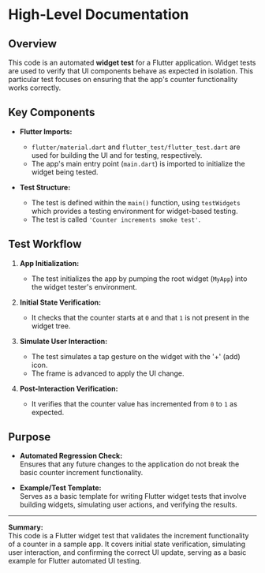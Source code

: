 # High-Level Documentation

## Overview

This code is an automated **widget test** for a Flutter application. Widget tests are used to verify that UI components behave as expected in isolation. This particular test focuses on ensuring that the app's counter functionality works correctly.

## Key Components

- **Flutter Imports:**  
  - `flutter/material.dart` and `flutter_test/flutter_test.dart` are used for building the UI and for testing, respectively.
  - The app's main entry point (`main.dart`) is imported to initialize the widget being tested.

- **Test Structure:**  
  - The test is defined within the `main()` function, using `testWidgets` which provides a testing environment for widget-based testing.
  - The test is called `'Counter increments smoke test'`.

## Test Workflow

1. **App Initialization:**  
   - The test initializes the app by pumping the root widget (`MyApp`) into the widget tester's environment.

2. **Initial State Verification:**  
   - It checks that the counter starts at `0` and that `1` is not present in the widget tree.

3. **Simulate User Interaction:**  
   - The test simulates a tap gesture on the widget with the '+' (add) icon.
   - The frame is advanced to apply the UI change.

4. **Post-Interaction Verification:**  
   - It verifies that the counter value has incremented from `0` to `1` as expected.

## Purpose

- **Automated Regression Check:**  
  Ensures that any future changes to the application do not break the basic counter increment functionality.

- **Example/Test Template:**  
  Serves as a basic template for writing Flutter widget tests that involve building widgets, simulating user actions, and verifying the results.

---

**Summary:**  
This code is a Flutter widget test that validates the increment functionality of a counter in a sample app. It covers initial state verification, simulating user interaction, and confirming the correct UI update, serving as a basic example for Flutter automated UI testing.